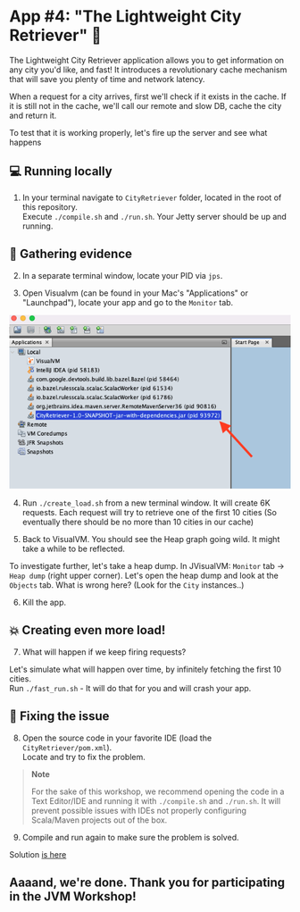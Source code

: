 
# App #4: "The Lightweight City Retriever" :city_sunrise:

The Lightweight City Retriever application allows you to get information on any city you'd like, and fast!
It introduces a revolutionary cache mechanism that will save you plenty of time and network latency.

When a request for a city arrives, first we'll check if it exists in the cache. If it is still not in the cache, 
we'll call our remote and slow DB, cache the city and return it.

To test that it is working properly, let's fire up the server and see what happens

## :computer: Running locally 

1. In your terminal navigate to `CityRetriever` folder, located in the root of this repository.  
Execute `./compile.sh` and `./run.sh`. Your Jetty server should be up and running.

## :mag_right: Gathering evidence

2. In a separate terminal window, locate your PID via `jps`.

3. Open Visualvm (can be found in your Mac's "Applications" or "Launchpad"), locate your app and go to the `Monitor` tab.  

![](../images/loadlocal.png)

4. Run `./create_load.sh` from a new terminal window. It will create 6K requests. 
Each request will try to retrieve one of the first 10 cities (So eventually there should be no more than 10 cities in our cache)

5. Back to VisualVM. You should see the Heap graph going wild. It might take a while to be reflected.  

To investigate further, let's take a heap dump. In JVisualVM: `Monitor` tab -> `Heap dump` (right upper corner). 
Let's open the heap dump and look at the `Objects` tab. What is wrong here? (Look for the `City` instances..)

6. Kill the app. 

## :boom: Creating even more load!

7. What will happen if we keep firing requests?  

Let's simulate what will happen over time, by infinitely fetching the first 10 cities.    
Run `./fast_run.sh` - It will do that for you and will crash your app.


## :hammer: Fixing the issue  

8. Open the source code in your favorite IDE (load the `CityRetriever/pom.xml`).  
Locate and try to fix the problem.  

> **Note**  
>
> For the sake of this workshop, we recommend opening the code in a Text Editor/IDE and running it with `./compile.sh` and `./run.sh`. 
> It will prevent possible issues with IDEs not properly configuring Scala/Maven projects out of the box.  

9. Compile and run again to make sure the problem is solved.

Solution [is here](solution/Solution.md)

## Aaaand, we're done. Thank you for participating in the JVM Workshop!
